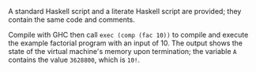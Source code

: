 A standard Haskell script and a literate Haskell script are provided; they contain the same code and comments.

Compile with GHC then call `exec (comp (fac 10))` to compile and execute the example factorial program with an input of 10. The output shows the state of the virtual machine's memory upon termination; the variable `A` contains the value `3628800`, which is `10!`.
